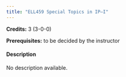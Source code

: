 ```yaml
---
title: "ELL459 Special Topics in IP–I"
---
```

**Credits:** 3 (3-0-0)

**Prerequisites:** to be decided by the instructor

#### Description
No description available.